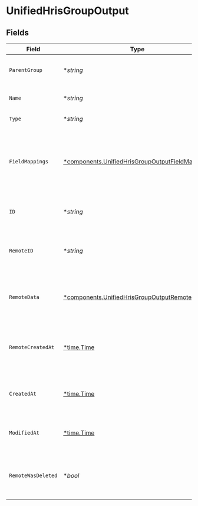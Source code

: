 # UnifiedHrisGroupOutput


## Fields

| Field                                                                                                             | Type                                                                                                              | Required                                                                                                          | Description                                                                                                       | Example                                                                                                           |
| ----------------------------------------------------------------------------------------------------------------- | ----------------------------------------------------------------------------------------------------------------- | ----------------------------------------------------------------------------------------------------------------- | ----------------------------------------------------------------------------------------------------------------- | ----------------------------------------------------------------------------------------------------------------- |
| `ParentGroup`                                                                                                     | **string*                                                                                                         | :heavy_minus_sign:                                                                                                | The UUID of the parent group                                                                                      | 801f9ede-c698-4e66-a7fc-48d19eebaa4f                                                                              |
| `Name`                                                                                                            | **string*                                                                                                         | :heavy_minus_sign:                                                                                                | The name of the group                                                                                             | Engineering Team                                                                                                  |
| `Type`                                                                                                            | **string*                                                                                                         | :heavy_minus_sign:                                                                                                | The type of the group                                                                                             | DEPARTMENT                                                                                                        |
| `FieldMappings`                                                                                                   | [*components.UnifiedHrisGroupOutputFieldMappings](../../models/components/unifiedhrisgroupoutputfieldmappings.md) | :heavy_minus_sign:                                                                                                | The custom field mappings of the object between the remote 3rd party & Panora                                     | {<br/>"custom_field_1": "value1",<br/>"custom_field_2": "value2"<br/>}                                            |
| `ID`                                                                                                              | **string*                                                                                                         | :heavy_minus_sign:                                                                                                | The UUID of the group record                                                                                      | 801f9ede-c698-4e66-a7fc-48d19eebaa4f                                                                              |
| `RemoteID`                                                                                                        | **string*                                                                                                         | :heavy_minus_sign:                                                                                                | The remote ID of the group in the context of the 3rd Party                                                        | group_1234                                                                                                        |
| `RemoteData`                                                                                                      | [*components.UnifiedHrisGroupOutputRemoteData](../../models/components/unifiedhrisgroupoutputremotedata.md)       | :heavy_minus_sign:                                                                                                | The remote data of the group in the context of the 3rd Party                                                      | {<br/>"raw_data": {<br/>"additional_field": "some value"<br/>}<br/>}                                              |
| `RemoteCreatedAt`                                                                                                 | [*time.Time](https://pkg.go.dev/time#Time)                                                                        | :heavy_minus_sign:                                                                                                | The date when the group was created in the 3rd party system                                                       | 2024-10-01T12:00:00Z                                                                                              |
| `CreatedAt`                                                                                                       | [*time.Time](https://pkg.go.dev/time#Time)                                                                        | :heavy_minus_sign:                                                                                                | The created date of the group record                                                                              | 2024-10-01T12:00:00Z                                                                                              |
| `ModifiedAt`                                                                                                      | [*time.Time](https://pkg.go.dev/time#Time)                                                                        | :heavy_minus_sign:                                                                                                | The last modified date of the group record                                                                        | 2024-10-01T12:00:00Z                                                                                              |
| `RemoteWasDeleted`                                                                                                | **bool*                                                                                                           | :heavy_minus_sign:                                                                                                | Indicates if the group was deleted in the remote system                                                           | false                                                                                                             |
